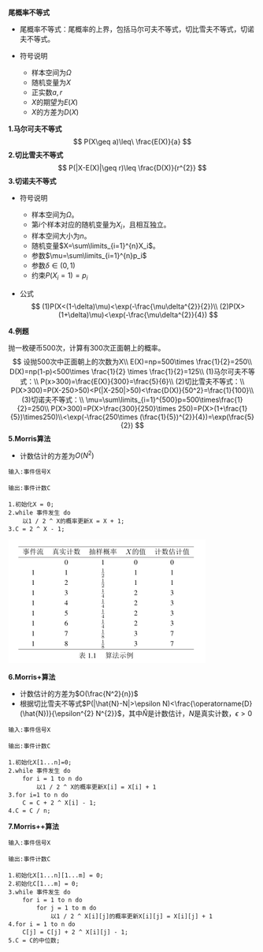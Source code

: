 **尾概率不等式**

+ 尾概率不等式：尾概率的上界，包括马尔可夫不等式，切比雪夫不等式，切诺夫不等式。

+ 符号说明
  + 样本空间为$\Omega$
  + 随机变量为$X$
  + 正实数$a, r$
  + $X$的期望为$E(X)$
  + $X$的方差为$D(X)$

**1.马尔可夫不等式**
$$
P(X\geq a)\leq\ \frac{E(X)}{a}
$$
**2.切比雪夫不等式**
$$
P(|X-E(X)|\geq r)\leq \frac{D(X)}{r^{2}}
$$
**3.切诺夫不等式**

+ 符号说明

  + 样本空间为$\Omega$。
  + 第$i$个样本对应的随机变量为$X_i$，且相互独立。
  + 样本空间大小为$n$。
  + 随机变量$X=\sum\limits_{i=1}^{n}X_i$。
  + 参数$\mu=\sum\limits_{i=1}^{n}p_i$
  + 参数$\delta\in (0,1)$
  + 约束$P(X_i=1)=p_i$

+ 公式
  $$
  (1)P(X<(1-\delta)\mu)<\exp(-\frac{\mu\delta^{2}}{2})\\
  (2)P(X>(1+\delta)\mu)<\exp(-\frac{\mu\delta^{2}}{4})
  $$

**4.例题**

抛一枚硬币500次，计算有300次正面朝上的概率。
$$
设抛500次中正面朝上的次数为X\\
E(X)=np=500\times \frac{1}{2}=250\\
D(X)=np(1-p)<500\times \frac{1}{2} \times \frac{1}{2}=125\\
(1)马尔可夫不等式：\\
P(x>300)=\frac{E(X)}{300}=\frac{5}{6}\\
(2)切比雪夫不等式：\\
P(X>300)=P(X-250>50)<P(|X-250|>50)<\frac{D(X)}{50^2}=\frac{1}{100}\\
(3)切诺夫不等式：\\
\mu=\sum\limits_{i=1}^{500}p=500\times\frac{1}{2}=250\\
P(X>300)=P(X>\frac{300}{250}\times 250)=P(X>(1+\frac{1}{5})\times250)\\<\exp(-\frac{250\times (\frac{1}{5})^{2}}{4})=\exp(\frac{5}{2})
$$
**5.Morris算法**

+ 计数估计的方差为$O(N^2)$

```pseudocode
输入:事件信号X

输出:事件计数C

1.初始化X = 0;
2.while 事件发生 do
	以1 / 2 ^ X的概率更新X = X + 1;
3.C = 2 ^ X - 1;
```

![img](pic/1-1.png)

**6.Morris+算法**

+ 计数估计的方差为$O(\frac{N^2}{n})$
+ 根据切比雪夫不等式$P(|\hat{N}-N|>\epsilon N)<\frac{\operatorname{D}(\hat{N})}{\epsilon^{2} N^{2}}$，其中$\hat{N}$是计数估计，$N$是真实计数，$\epsilon>0$

```pseudocode
输入:事件信号X

输出:事件计数C

1.初始化X[1...n]=0;
2.while 事件发生 do
	for i = 1 to n do
		以1 / 2 ^ X的概率更新X[i] = X[i] + 1
3.for i=1 to n do
	C = C + 2 ^ X[i] - 1;
4.C = C / n;
```

**7.Morris++算法**

```pseudocode
输入:事件信号X

输出:事件计数C

1.初始化X[1...n][1...m] = 0;
2.初始化C[1...m] = 0;
3.while 事件发生 do
	for i = 1 to n do
		for j = 1 to m do
			以1 / 2 ^ X[i][j]的概率更新X[i][j] = X[i][j] + 1
4.for i = 1 to n do
	C[j] = C[j] + 2 ^ X[i][j] - 1;
5.C = C的中位数;
```

